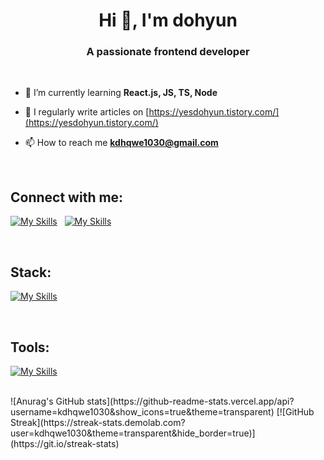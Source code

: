 <h1 align="center">Hi 👋, I'm dohyun</h1>
<h3 align="center">A passionate frontend developer </h3>

<br/>

- 🌱 I’m currently learning **React.js, JS, TS, Node**

- 📝 I regularly write articles on [https://yesdohyun.tistory.com/](https://yesdohyun.tistory.com/)

- 📫 How to reach me **kdhqwe1030@gmail.com**

<br/>

<h2 align="left">Connect with me:</h2>

<a href="https://instagram.com/no_dohyun" target="blank">[![My Skills](https://skillicons.dev/icons?i=instagram&theme=dark)](https://skillicons.dev)</a> &nbsp; <a href="mailto:kdhqwe1030@gmail.com" target="blank">[![My Skills](https://skillicons.dev/icons?i=gmail&theme=dark)](https://skillicons.dev)</a>



<br/>

<h2 align="left">Stack:</h2>

[![My Skills](https://skillicons.dev/icons?i=html,css,javascript,react,flutter,aws&theme=dark)](https://skillicons.dev)


<br/>

<h2 align="left">Tools:</h2>

[![My Skills](https://skillicons.dev/icons?i=discord,figma,git,github,notion,postman,vscode,vite,webpack&theme=dark)](https://skillicons.dev)

<br/>
![Anurag's GitHub stats](https://github-readme-stats.vercel.app/api?username=kdhqwe1030&show_icons=true&theme=transparent)
[![GitHub Streak](https://streak-stats.demolab.com?user=kdhqwe1030&theme=transparent&hide_border=true)](https://git.io/streak-stats)

